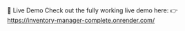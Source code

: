 🔗 Live Demo
Check out the fully working live demo here:
👉 https://inventory-manager-complete.onrender.com/
